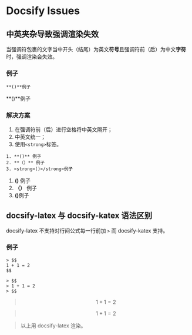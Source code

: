 # Docsify Issues

## 中英夹杂导致强调渲染失效

当强调符包裹的文字当中开头（结尾）为英文**符号**且强调符前（后）为中文**字符**时，强调渲染会失效。

### 例子

```markup
**()**例子
```

**()**例子

### 解决方案

1. 在强调符前（后）进行空格将中英文隔开；
2. 中英文统一；
3. 使用`<strong>`标签。

```markup
1. **()** 例子
2. **（）** 例子
3. <strong>()</strong>例子
```

1. **()** 例子
2. **（）** 例子
3. <strong>()</strong>例子

## docsify-latex 与 docsify-katex 语法区别

docsify-latex 不支持对行间公式每一行前加 `>` 而 docsify-katex 支持。

### 例子

```
> $$
1 + 1 = 2
$$

> $$
> 1 + 1 = 2
> $$
```

> $$
1 + 1 = 2
$$

> $$
> 1 + 1 = 2
> $$

> 以上用 docsify-latex 渲染。